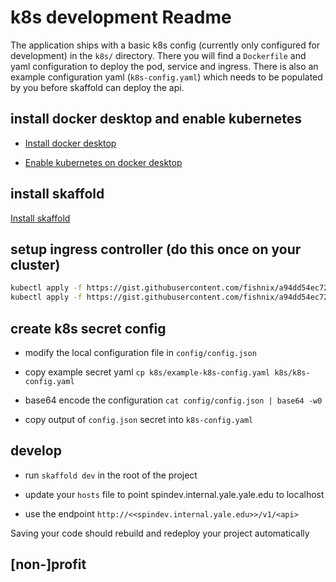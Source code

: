 # k8s development Readme

The application ships with a basic k8s config (currently only configured for development) in the `k8s/` directory.  There you will find a `Dockerfile` and yaml configuration to deploy the pod, service and ingress.  There is also an example configuration yaml (`k8s-config.yaml`) which needs to be populated by you before skaffold can deploy the api.

## install docker desktop and enable kubernetes

* [Install docker desktop](https://www.docker.com/products/docker-desktop)

* [Enable kubernetes on docker desktop](https://docs.docker.com/docker-for-mac/#kubernetes)

## install skaffold

[Install skaffold](https://skaffold.dev/docs/getting-started/#installing-skaffold)

## setup ingress controller (do this once on your cluster)

```bash
kubectl apply -f https://gist.githubusercontent.com/fishnix/a94dd54ec72523024f5a0b99ae7c6e49/raw/013f86ab7af23eb014f25ba18e5d24c4fd329689/traefik-rbac.yaml
kubectl apply -f https://gist.githubusercontent.com/fishnix/a94dd54ec72523024f5a0b99ae7c6e49/raw/ff7fd88c504094e18c470b967f707ad6cd80838e/traefik-ds.yaml
```

## create k8s secret config

* modify the local configuration file in `config/config.json`

* copy example secret yaml `cp k8s/example-k8s-config.yaml k8s/k8s-config.yaml`

* base64 encode the configuration `cat config/config.json | base64 -w0`

* copy output of `config.json` secret into `k8s-config.yaml`

## develop

* run `skaffold dev` in the root of the project

* update your `hosts` file to point spindev.internal.yale.yale.edu to localhost

* use the endpoint `http://<<spindev.internal.yale.edu>>/v1/<api>`

Saving your code should rebuild and redeploy your project automatically

## [non-]profit
